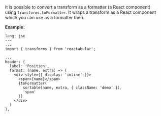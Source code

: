 It is possible to convert a transform as a formatter (a React component) using `transforms.toFormatter`. It wraps a transform as a React component which you can use as a formatter then.

**Example:**

```code
lang: jsx
---
...
import { transforms } from 'reactabular';

...
header: {
  label: 'Position',
  format: (name, extra) => (
    <div style={{ display: 'inline' }}>
      <span>{name}</span>
      {toFormatter(
        sortable(name, extra, { className: 'demo' }),
        'span'
      )}
    </div>
  )
},
```
